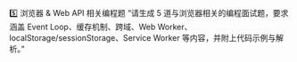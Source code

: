 5️⃣ 浏览器 & Web API 相关编程题
“请生成 5 道与浏览器相关的编程面试题，要求涵盖 Event Loop、缓存机制、跨域、Web Worker、localStorage/sessionStorage、Service Worker 等内容，并附上代码示例与解析。”